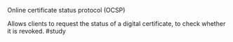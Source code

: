 Online certificate status protocol (OCSP)
  
Allows clients to request the status of a digital certificate, to check whether it is revoked.
#study 